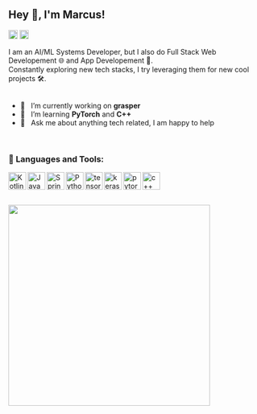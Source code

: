 ## Hey 👋, I'm Marcus!

<a href='https://stackoverflow.com/users/11304860/mk2112'><img alt="stackoverflow" src="https://user-images.githubusercontent.com/29037335/132999076-ab4a3563-2a72-40b2-b024-8a1f2f184252.png" height='18px'/></a>
<a href='https://www.kaggle.com/mk2112/'><img alt="kaggle" src="https://user-images.githubusercontent.com/29037335/132999072-f5094270-4304-4c64-9bed-038649573522.png" height='18px'/></a>

I am an AI/ML Systems Developer, but I also do Full Stack Web Developement 🌐 and App Developement 📱.<br>
Constantly exploring new tech stacks, I try leveraging them for new cool projects 🛠️.
<br/>
<br/>

- 🔭 &nbsp; I’m currently working on **grasper**
- 🌱 &nbsp; I’m learning **PyTorch** and **C++**
- 💬 &nbsp; Ask me about anything tech related, I am happy to help

<br>

### 🔨 Languages and Tools:

  <a href="https://kotlinlang.org" target="_blank"><img align="left" src="https://user-images.githubusercontent.com/29037335/133000950-36e7acb9-e85d-4ee8-8946-774434a2a48e.png" alt="Kotlin" height ="35px"></a>
  <a href="https://www.java.com" target="_blank"><img align="left" src="https://user-images.githubusercontent.com/29037335/133000976-1793c9e2-eae9-46a7-8391-b706f297e97a.png" alt="Java" height ="35px"></a>
  <a href="https://spring.io" target="_blank"><img align="left" src="https://user-images.githubusercontent.com/29037335/133001018-829a6877-a63a-4eeb-b1df-4aea27ab2613.png" alt="Spring" height ="35px"></a>
  <a href="https://www.python.org" target="_blank"><img align="left" src="https://user-images.githubusercontent.com/29037335/133000920-86f376eb-59be-4c0e-9ced-5c68167b807f.png" alt="Python" height ="35px"></a>
  <a href="https://www.tensorflow.org" target="_blank"> <img align="left" src="https://user-images.githubusercontent.com/29037335/133000835-126d848c-cc10-4ed0-a9a8-9718edc61add.png" alt="tensorflow" height="35px"/> </a> 
  <a href="https://keras.io" target="_blank"> <img align="left" src="https://user-images.githubusercontent.com/29037335/133000726-4b1c6973-cafe-46ca-884e-640c70989dc0.png" alt="keras" height="35px"/> </a> 
  <a href="https://pytorch.org/" target="_blank"> <img align="left" src="https://user-images.githubusercontent.com/29037335/133000637-a21e5205-a9e2-48d5-b863-7958329af125.png" alt="pytorch" height="35px"/> </a>
  <a href="http://www.cplusplus.org" target="_blank"> <img align="left" src="https://user-images.githubusercontent.com/29037335/135504500-dc457ce3-e867-465a-aea5-8832e9f48ee4.png" alt="c++" height="35px"/> </a>
<br>
<br>
<br> 

<img src = "https://github-readme-stats.vercel.app/api/top-langs/?username=MK2112&hide=TeX&layout=compact&theme=dark&hide_border=true" width = 400>
